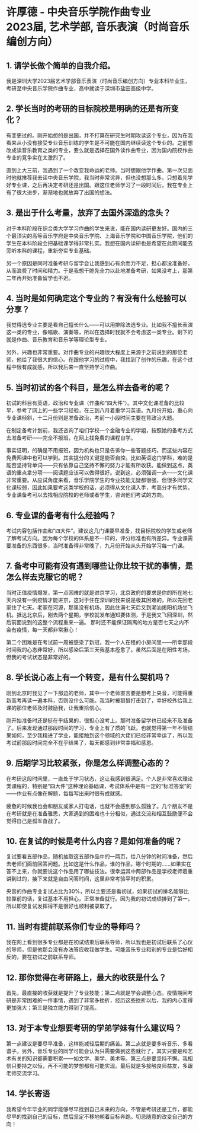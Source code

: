 # 许厚德 - 中央音乐学院作曲专业<br>2023届, 艺术学部, 音乐表演（时尚音乐编创方向）

## 1. 请学长做个简单的自我介绍。

我是深圳大学2023届艺术学部音乐表演（时尚音乐编创方向）专业本科毕业生，考研至中央音乐学院作曲专业，高中就读于深圳市盐田高级中学。

## 2. 学长当时的考研的目标院校是明确的还是有所变化？

有变更过的。刚开始想的是出国，并不打算在研究生时期攻读这个专业，因为在我看来从小没有接受专业音乐训练的学生是不可能在国内继续读这个专业的。之前想改成读音乐教育之类的专业，要么就是选择在国外读作曲专业，因为国内院校作曲专业的竞争实在太激烈了。

直到上大三前，我遇到了一个改变我命运的老师。当时想跟他学作曲。第一次见面时他就推荐我去读中央音乐学院，我当时非常诧异，但也没想那么多。只想着先学好专业课，之后再决定考研还是出国。跟这位老师学习了一段时间后，我在专业上有了很大进步，渐渐地也就放弃了出国的想法。

## 3. 是出于什么考量，放弃了去国外深造的念头？

对于本科阶段在综合类大学学习作曲的学生来说，能在国内读研更友好。国内的三个最顶尖的高等音乐学府是中央音乐学院、上海音乐学院和中国音乐学院，他们的学生在本科阶段会把基础课学得非常扎实。我想在国内读研也是希望在此期间能去旁听本科的课程，重新夯实专业基础。

另一个原因是同时准备考研与留学会让我感到心有余而力不足，担心都没准备好，从而浪费了时间和精力。于是我想干脆先全力以赴地准备考研，如果没考上，那第二年再开始准备留学也不迟。

## 4. 当时是如何确定这个专业的？有没有什么经验可以分享？

我觉得选专业主要是看自己擅长什么——可以用排除法选专业。比如我不擅长表演这一类的专业，像唱歌、演奏等，所以在选择时我就不会考虑这一类专业。剩下的就是作曲、音乐教育和音乐学等理论型专业。

另外，兴趣也非常重要。对作曲专业的兴趣很大程度上来源于之前说到的那位老师，他给了我很大的信心。在跟他学习的过程中，我找到了创作的乐趣，在这个过程中很有成就感，所以我后来一直坚持学习作曲。

## 5. 当时初试的各个科目，是怎么样去备考的呢？

初试的科目有英语，政治和专业课（作曲和“四大件”）。其中文化课准备的比较早，参考了网上的一些学习经验，在三到八月着重学习英语。九月份开始，重心向专业课倾斜，十二月份则是准备政治，考前一小段时间主要在背政治大题。

在制定备考计划前，我还咨询了咱们学校一个金融专业的学姐，按照她的备考方式去准备考研——完全不报班，在网上找免费的课程自学。

事实证明，的确是不用报班，因为机构也只是告诉你一些答题技巧，而这些内容在免费网课中也可以学到。其实提分的关键是能否自控。比如英语这门学科，难的是能否坚持背单词——只有依靠自己坚持不懈的努力才能有所收获。能做到这点，英语的重点拿分项——阅读题应该可以做得很好。说到这，必须强调一点——文化课非常重要。从应试角度来看，音乐学院学生的专业技能无疑都很强，但很多同学文化课较弱，因此如果要考这类学校的话，必须得从文化课入手，考高分才有优势。专业课备考可以去找相应院校的老师或者学生，咨询他们考试的方向。

## 6. 专业课的备考有什么经验吗？

考试内容包括作曲和“四大件”。建议这几门课要早准备，找目标院校的学生或老师了解考试方向。因为每个学校的体系是不一样的，评分标准也有所差异。专业课需要准备的东西很多，当时准备得非常晚了，九月份开始从头开始学习每一门课。

## 7. 备考中可能有没有遇到哪些让你比较干扰的事情，是怎么样去克服它的呢？

当时正值疫情爆发，第一点困难的就是进京学习，北京政府的要求是你的所在地七天内没有一例疫情才能进京，这对于住在深圳的我来说是极其困难的，所以先回老家住了七天。老家在河源，那里没有机场，因此住满七天后又到潮汕揭阳机场坐飞机。抵达北京后，刚去两个星期，学校就发布通知要体测，于是我又飞回深圳，然后前面说到的这整个流程重来一遍。
那时还不能保证隔离的地方是否七天之内不会有疫情，每一天都非常揪心！

第二个困难是在考试前一周被感染了新冠，我一个人在租的小房间里——所幸那段时间我的心态非常好，所以感染后第三天我基本痊愈了。虽然后面是在阳性考场，但我的考试状态是非常好的。

## 8. 学长说心态上有一个转变，是有什么契机吗？

刚到北京时我见了一下那边的老师，其中一个老师直言要是想考上央音，可能得重新高考再读一遍本科，否则没什么可能。我当时被狠狠打击到了，幸好校外给我上课的那位老师及时鼓励我，让我重拾信心。

刚开始准备时还是挺在乎结果的，很担心没考上。那时准备留学也已经来不及准备了。后来发现通过那段时间的学习，专业上有了质的飞跃。也就觉得第一年不管结果如何，至少我精进了学业，能接触到这个领域的大佬们已经非常幸运了，所以我考试前那段时间完全不在乎结果了，每天都感到非常幸福和感恩。

## 9. 后期学习比较紧张，你是怎么样调整心态的？

在考研这段时间里，一直处于学习状态，这让我感到很满足。个人是非常喜欢理论类课程的，特别是“四大件”这种理论基础课，考试体系中是有一定的“标准答案”的——作业有点像在解题，每每写出来时很有成就感。

疲惫的时候我也会和朋友或家人打电话，也就不会感到那么孤独了。几个朋友不是在考研就是在准备雅思，大家遇到的困难也十分相似，通过交流和相互鼓励便不会觉得自己是孤军奋战了。

## 10. 在复试的时候是考什么内容？是如何准备的呢？

复试要看五部作品，随机抽取这五部作品中的一两页，给八分钟的时间准备，然后去老师们面前回答问题。比如这是什么作品，谁的作品，哪个时期的......如果实在答不上来，你就要说这个作品用了哪些技法。很幸运其中两部作品是学校老师着重讲到过的，接下来就是自由问答时间，这里非常考验平时的积累。

央音的作曲专业复试占比为30%，所以主要还是看初试，如果初试的排名能够比较靠前的话，复试基本不用担心，正常准备就行。因为我的初试成绩排到了第一，所以即使复试发挥得不是很好也顺利被录取了。

## 11. 当时有提前联系你们专业的导师吗？

我在网上看到很多专业都是在初试结束后联系导师，所以我也是初试后联系了心仪的导师，但是他那会没有办法答应收我做学生。可能音乐专业和别的专业是恰好相反的，要在初试之前联系导师。

## 12. 那你觉得在考研路上，最大的收获是什么？

首先，最直接的收获就是提升了专业技能；第二点就是学会调整心态。疫情期间考研是非常困难的一件事情，遇到了非常多挫折，经历这些挫折以后，我的内心变得更加强大；第三是独立能力得到了提高。

## 13. 对于本专业想要考研的学弟学妹有什么建议吗？

第一点建议是要尽早准备，这样能减轻后期的痛苦。第二点就是要多听音乐、多看谱子。另外，音乐专业的同学可能会认为只需要做到这些就行了，其实只要是和艺术有关的知识都需要积累——如文学、美学、美术等。第三点是要坚持不懈。我相信只要持之以恒，再不可能的梦想都有可能实现。最后就是多接触良师益友，多跟老师交流学习。

## 14. 学长寄语

我希望今年毕业的同学能够尽早找到自己未来的方向，不管是考研还是工作，都能尽早的找到自己的目标，然后坚定不移地朝着目标奔跑。切忌随意的改变自己的方向！



